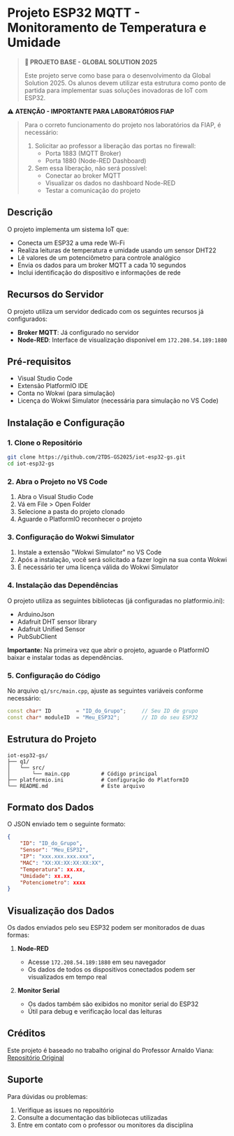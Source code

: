 # Projeto ESP32 MQTT - Monitoramento de Temperatura e Umidade

> **🌟 PROJETO BASE - GLOBAL SOLUTION 2025**
> 
> Este projeto serve como base para o desenvolvimento da Global Solution 2025.
> Os alunos devem utilizar esta estrutura como ponto de partida para implementar
> suas soluções inovadoras de IoT com ESP32.

⚠️ **ATENÇÃO - IMPORTANTE PARA LABORATÓRIOS FIAP**
> Para o correto funcionamento do projeto nos laboratórios da FIAP, é necessário:
> 1. Solicitar ao professor a liberação das portas no firewall:
>    - Porta 1883 (MQTT Broker)
>    - Porta 1880 (Node-RED Dashboard)
> 2. Sem essa liberação, não será possível:
>    - Conectar ao broker MQTT
>    - Visualizar os dados no dashboard Node-RED
>    - Testar a comunicação do projeto

## Descrição

O projeto implementa um sistema IoT que:
- Conecta um ESP32 a uma rede Wi-Fi
- Realiza leituras de temperatura e umidade usando um sensor DHT22
- Lê valores de um potenciômetro para controle analógico
- Envia os dados para um broker MQTT a cada 10 segundos
- Inclui identificação do dispositivo e informações de rede

## Recursos do Servidor

O projeto utiliza um servidor dedicado com os seguintes recursos já configurados:

- **Broker MQTT**: Já configurado no servidor
- **Node-RED**: Interface de visualização disponível em `172.208.54.189:1880`

## Pré-requisitos

- Visual Studio Code
- Extensão PlatformIO IDE
- Conta no Wokwi (para simulação)
- Licença do Wokwi Simulator (necessária para simulação no VS Code)

## Instalação e Configuração

### 1. Clone o Repositório

```bash
git clone https://github.com/2TDS-GS2025/iot-esp32-gs.git
cd iot-esp32-gs
```

### 2. Abra o Projeto no VS Code

1. Abra o Visual Studio Code
2. Vá em File > Open Folder
3. Selecione a pasta do projeto clonado
4. Aguarde o PlatformIO reconhecer o projeto

### 3. Configuração do Wokwi Simulator

1. Instale a extensão "Wokwi Simulator" no VS Code
2. Após a instalação, você será solicitado a fazer login na sua conta Wokwi
3. É necessário ter uma licença válida do Wokwi Simulator

### 4. Instalação das Dependências

O projeto utiliza as seguintes bibliotecas (já configuradas no platformio.ini):
- ArduinoJson
- Adafruit DHT sensor library
- Adafruit Unified Sensor
- PubSubClient

**Importante:** Na primeira vez que abrir o projeto, aguarde o PlatformIO baixar e instalar todas as dependências.

### 5. Configuração do Código

No arquivo `q1/src/main.cpp`, ajuste as seguintes variáveis conforme necessário:
```cpp
const char* ID        = "ID_do_Grupo";     // Seu ID de grupo
const char* moduleID  = "Meu_ESP32";       // ID do seu ESP32
```

## Estrutura do Projeto

```
iot-esp32-gs/
├── q1/
│   └── src/
│       └── main.cpp          # Código principal
├── platformio.ini            # Configuração do PlatformIO
└── README.md                 # Este arquivo
```

## Formato dos Dados

O JSON enviado tem o seguinte formato:
```json
{
    "ID": "ID_do_Grupo",
    "Sensor": "Meu_ESP32",
    "IP": "xxx.xxx.xxx.xxx",
    "MAC": "XX:XX:XX:XX:XX:XX",
    "Temperatura": xx.xx,
    "Umidade": xx.xx,
    "Potenciometro": xxxx
}
```

## Visualização dos Dados

Os dados enviados pelo seu ESP32 podem ser monitorados de duas formas:

1. **Node-RED**
   - Acesse `172.208.54.189:1880` em seu navegador
   - Os dados de todos os dispositivos conectados podem ser visualizados em tempo real

2. **Monitor Serial**
   - Os dados também são exibidos no monitor serial do ESP32
   - Útil para debug e verificação local das leituras

## Créditos

Este projeto é baseado no trabalho original do Professor Arnaldo Viana:
[Repositório Original](https://github.com/arnaldojr/iot-esp32-wokwi-vscode.git)

## Suporte

Para dúvidas ou problemas:
1. Verifique as issues no repositório
2. Consulte a documentação das bibliotecas utilizadas
3. Entre em contato com o professor ou monitores da disciplina 